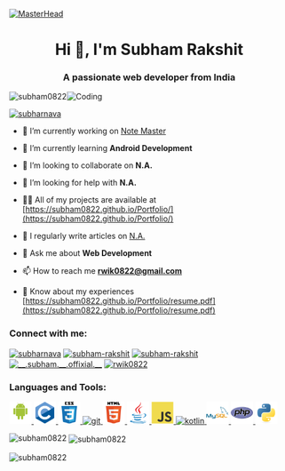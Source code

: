 [![MasterHead](https://firebasestorage.googleapis.com/v0/b/flexi-coding.appspot.com/o/dempgi7-520f8d5f-63d4-4453-8822-dbc149ae27f8.gif?alt=media&token=91c0c7b2-93c3-4029-b011-1a8703c5730d)](https://subham0822.io)
<h1 align="center">Hi 👋, I'm Subham Rakshit</h1>
<h3 align="center">A passionate web developer from India</h3>

<img align="right" alt="Coding" width="400" src="https://cdn.dribbble.com/users/1162077/screenshots/3848914/programmer.gif">

<p align="left"> <img src="https://komarev.com/ghpvc/?username=subham0822&label=Profile%20views&color=0e75b6&style=flat" alt="subham0822" /> </p>

<p align="left"> 
  <a href="https://twitter.com/subharnava" target="_blank">
    <img src="https://img.shields.io/twitter/follow/subharnava?logo=twitter&style=for-the-badge" alt="subharnava" />
  </a> 
</p>

- 🔭 I’m currently working on [Note Master](http://techrangers.sabyasachiganguli.com/)

- 🌱 I’m currently learning **Android Development**

- 👯 I’m looking to collaborate on **N.A.**

- 🤝 I’m looking for help with **N.A.**

- 👨‍💻 All of my projects are available at [https://subham0822.github.io/Portfolio/](https://subham0822.github.io/Portfolio/)

- 📝 I regularly write articles on [N.A.](N.A.)

- 💬 Ask me about **Web Development**

- 📫 How to reach me **rwik0822@gmail.com**

- 📄 Know about my experiences [https://subham0822.github.io/Portfolio/resume.pdf](https://subham0822.github.io/Portfolio/resume.pdf)

<h3 align="left">Connect with me:</h3>
<p align="left">
  <a href="https://twitter.com/subharnava" target="_blank"><img align="center" src="https://raw.githubusercontent.com/rahuldkjain/github-profile-readme-generator/master/src/images/icons/Social/twitter.svg" alt="subharnava" height="30" width="40" /></a>
  <a href="https://linkedin.com/in/subham-rakshit-a96323290" target="_blank"><img align="center" src="https://raw.githubusercontent.com/rahuldkjain/github-profile-readme-generator/master/src/images/icons/Social/linked-in-alt.svg" alt="subham-rakshit" height="30" width="40" /></a>
  <a href="https://fb.com/profile.php?id=100092511795652" target="_blank"><img align="center" src="https://raw.githubusercontent.com/rahuldkjain/github-profile-readme-generator/master/src/images/icons/Social/facebook.svg" alt="subham-rakshit" height="30" width="40" /></a>
  <a href="https://instagram.com/__.subham.__.offixial.__" target="_blank"><img align="center" src="https://raw.githubusercontent.com/rahuldkjain/github-profile-readme-generator/master/src/images/icons/Social/instagram.svg" alt="__.subham.__.offixial.__" height="30" width="40" /></a>
  <a href="https://discord.gg/rwik0822" target="_blank"><img align="center" src="https://raw.githubusercontent.com/rahuldkjain/github-profile-readme-generator/master/src/images/icons/Social/discord.svg" alt="rwik0822" height="30" width="40" /></a>
</p>

<h3 align="left">Languages and Tools:</h3>
<p align="left">
  <a href="https://developer.android.com" target="_blank" rel="noreferrer"> 
    <img src="https://raw.githubusercontent.com/devicons/devicon/master/icons/android/android-original-wordmark.svg" alt="android" width="40" height="40"/> 
  </a> 
  <a href="https://www.cprogramming.com/" target="_blank" rel="noreferrer"> 
    <img src="https://raw.githubusercontent.com/devicons/devicon/master/icons/c/c-original.svg" alt="c" width="40" height="40"/> 
  </a>
  <a href="https://www.w3schools.com/css/" target="_blank" rel="noreferrer"> 
    <img src="https://raw.githubusercontent.com/devicons/devicon/master/icons/css3/css3-original-wordmark.svg" alt="css3" width="40" height="40"/> 
  </a>
  <a href="https://git-scm.com/" target="_blank" rel="noreferrer"> 
    <img src="https://www.vectorlogo.zone/logos/git-scm/git-scm-icon.svg" alt="git" width="40" height="40"/> 
  </a> 
  <a href="https://www.w3.org/html/" target="_blank" rel="noreferrer"> 
    <img src="https://raw.githubusercontent.com/devicons/devicon/master/icons/html5/html5-original-wordmark.svg" alt="html5" width="40" height="40"/> 
  </a> 
  <a href="https://www.java.com" target="_blank" rel="noreferrer"> 
    <img src="https://raw.githubusercontent.com/devicons/devicon/master/icons/java/java-original.svg" alt="java" width="40" height="40"/> 
  </a> 
  <a href="https://developer.mozilla.org/en-US/docs/Web/JavaScript" target="_blank" rel="noreferrer"> 
    <img src="https://raw.githubusercontent.com/devicons/devicon/master/icons/javascript/javascript-original.svg" alt="javascript" width="40" height="40"/> 
  </a> 
  <a href="https://kotlinlang.org" target="_blank" rel="noreferrer"> 
    <img src="https://www.vectorlogo.zone/logos/kotlinlang/kotlinlang-icon.svg" alt="kotlin" width="40" height="40"/> 
  </a> 
  <a href="https://www.mysql.com/" target="_blank" rel="noreferrer"> 
    <img src="https://raw.githubusercontent.com/devicons/devicon/master/icons/mysql/mysql-original-wordmark.svg" alt="mysql" width="40" height="40"/> 
  </a> 
  <a href="https://www.php.net" target="_blank" rel="noreferrer"> 
    <img src="https://raw.githubusercontent.com/devicons/devicon/master/icons/php/php-original.svg" alt="php" width="40" height="40"/> 
  </a> 
  <a href="https://www.python.org" target="_blank" rel="noreferrer"> 
    <img src="https://raw.githubusercontent.com/devicons/devicon/master/icons/python/python-original.svg" alt="python" width="40" height="40"/> 
  </a> 
</p>

<p><img align="left" src="https://github-readme-stats.vercel.app/api/top-langs?username=subham0822&show_icons=true&locale=en&layout=compact" alt="subham0822" /></p>

<p>&nbsp;<img align="center" src="https://github-readme-stats.vercel.app/api?username=subham0822&show_icons=true&locale=en" alt="subham0822" /></p>

<p><img align="center" src="https://github-readme-streak-stats.herokuapp.com/?user=subham0822&" alt="subham0822" /></p>
